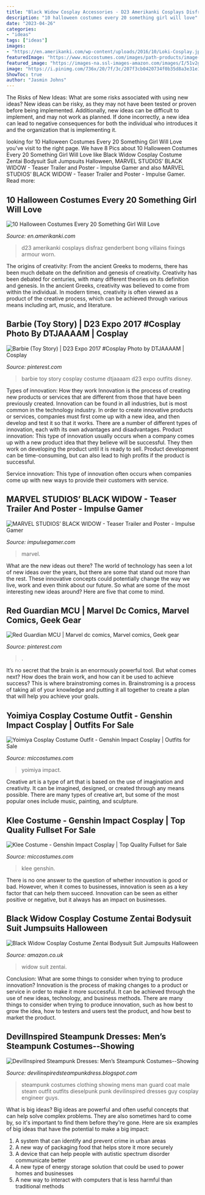 ```yaml
---
title: "Black Widow Cosplay Accessories - D23 Amerikanki Cosplays Disfraz Genderbent Bong Villains Fixings Armour Worn"
description: "10 halloween costumes every 20 something girl will love"
date: "2023-04-26"
categories:
- "ideas"
tags: ["ideas"]
images:
- "https://en.amerikanki.com/wp-content/uploads/2016/10/Loki-Cosplay.jpg"
featuredImage: "https://www.miccostumes.com/images/path-products/image-CGS011KL-n6.jpg/&amp;width=1200&amp;height=1200&amp;original=77s8AgZSGN6A&amp;a.jpg"
featured_image: "https://images-na.ssl-images-amazon.com/images/I/51v2gCyxzwL._AC_UX679_.jpg"
image: "https://i.pinimg.com/736x/20/7f/3c/207f3cb0420734f0b35d8a3e31e170ba.jpg"
ShowToc: true
author: "Jasmin Johns"
---
```



The Risks of New Ideas: What are some risks associated with using new ideas?
New ideas can be risky, as they may not have been tested or proven before being implemented. Additionally, new ideas can be difficult to implement, and may not work as planned. If done incorrectly, a new idea can lead to negative consequences for both the individual who introduces it and the organization that is implementing it.

	

		
looking for 10 Halloween Costumes Every 20 Something Girl Will Love you've visit to the right page. We have 8 Pics about 10 Halloween Costumes Every 20 Something Girl Will Love like Black Widow Cosplay Costume Zentai Bodysuit Suit Jumpsuits Halloween, MARVEL STUDIOS’ BLACK WIDOW - Teaser Trailer and Poster - Impulse Gamer and also MARVEL STUDIOS’ BLACK WIDOW - Teaser Trailer and Poster - Impulse Gamer. Read more:
		
    
## 10 Halloween Costumes Every 20 Something Girl Will Love

<img loading=lazy src="https://en.amerikanki.com/wp-content/uploads/2016/10/Loki-Cosplay.jpg" onerror="this.onerror=null;this.src='https://tse4.mm.bing.net/th?id=OIP.cgHKGLADO9IgiVrV4NXBlgHaLH&amp;pid=15.1';" alt="10 Halloween Costumes Every 20 Something Girl Will Love">

_Source: en.amerikanki.com_

>d23 amerikanki cosplays disfraz genderbent bong villains fixings armour worn. 

	

The origins of creativity: From the ancient Greeks to moderns, there has been much debate on the definition and genesis of creativity.
Creativity has been debated for centuries, with many different theories on its definition and genesis. In the ancient Greeks, creativity was believed to come from within the individual. In modern times, creativity is often viewed as a product of the creative process, which can be achieved through various means including art, music, and literature.

    
## Barbie (Toy Story) | D23 Expo 2017 #Cosplay Photo By DTJAAAAM | Cosplay

<img loading=lazy src="https://i.pinimg.com/736x/20/7f/3c/207f3cb0420734f0b35d8a3e31e170ba.jpg" onerror="this.onerror=null;this.src='https://tse4.mm.bing.net/th?id=OIP.4syCI9eLKC-TBXrcrWvurAAAAA&amp;pid=15.1';" alt="Barbie (Toy Story) | D23 Expo 2017 #Cosplay Photo by DTJAAAAM | Cosplay">

_Source: pinterest.com_

>barbie toy story cosplay costume dtjaaaam d23 expo outfits disney. 

	

Types of innovation: How they work
Innovation is the process of creating new products or services that are different from those that have been previously created. Innovation can be found in all industries, but is most common in the technology industry. In order to create innovative products or services, companies must first come up with a new idea, and then develop and test it so that it works. There are a number of different types of innovation, each with its own advantages and disadvantages. 
Product innovation: This type of innovation usually occurs when a company comes up with a new product idea that they believe will be successful. They then work on developing the product until it is ready to sell. Product development can be time-consuming, but can also lead to high profits if the product is successful. 

Service innovation: This type of innovation often occurs when companies come up with new ways to provide their customers with service.

    
## MARVEL STUDIOS’ BLACK WIDOW - Teaser Trailer And Poster - Impulse Gamer

<img loading=lazy src="https://www.impulsegamer.com/articles/wp-content/uploads/2019/12/black_widow_poster.jpg" onerror="this.onerror=null;this.src='https://tse4.mm.bing.net/th?id=OIP.8wjzzrE-hohUqQUOaADWcgHaK9&amp;pid=15.1';" alt="MARVEL STUDIOS’ BLACK WIDOW - Teaser Trailer and Poster - Impulse Gamer">

_Source: impulsegamer.com_

>marvel. 

	

What are the new ideas out there?
The world of technology has seen a lot of new ideas over the years, but there are some that stand out more than the rest. These innovative concepts could potentially change the way we live, work and even think about our future. So what are some of the most interesting new ideas around? Here are five that come to mind.

    
## Red Guardian MCU | Marvel Dc Comics, Marvel Comics, Geek Gear

<img loading=lazy src="https://i.pinimg.com/474x/bd/29/4b/bd294b798963c928fa0c4e10c29b4ddd.jpg" onerror="this.onerror=null;this.src='https://tse4.mm.bing.net/th?id=OIP.RnU6h9lldRbzR51hBoo4agAAAA&amp;pid=15.1';" alt="Red Guardian MCU | Marvel dc comics, Marvel comics, Geek gear">

_Source: pinterest.com_

>. 

	

It’s no secret that the brain is an enormously powerful tool. But what comes next? How does the brain work, and how can it be used to achieve success? This is where brainstroming comes in. Brainstroming is a process of taking all of your knowledge and putting it all together to create a plan that will help you achieve your goals.

    
## Yoimiya Cosplay Costume Outfit - Genshin Impact Cosplay | Outfits For Sale

<img loading=lazy src="https://www.miccostumes.com/images/path-products/image-CGI108Y-1.jpg/&amp;width=1200&amp;height=1200&amp;original=77s8AgZSGN6A&amp;a.jpg" onerror="this.onerror=null;this.src='https://tse2.mm.bing.net/th?id=OIP.tNGMMu6poERqoytKjKD-JwHaK3&amp;pid=15.1';" alt="Yoimiya Cosplay Costume Outfit - Genshin Impact Cosplay | Outfits for Sale">

_Source: miccostumes.com_

>yoimiya impact. 

	

Creative art is a type of art that is based on the use of imagination and creativity. It can be imagined, designed, or created through any means possible. There are many types of creative art, but some of the most popular ones include music, painting, and sculpture.

    
## Klee Costume - Genshin Impact Cosplay | Top Quality Fullset For Sale

<img loading=lazy src="https://www.miccostumes.com/images/path-products/image-CGS011KL-n6.jpg/&amp;width=1200&amp;height=1200&amp;original=77s8AgZSGN6A&amp;a.jpg" onerror="this.onerror=null;this.src='https://tse3.mm.bing.net/th?id=OIP.w0Z9RdA0nnvCT_Rka3ChHwHaK3&amp;pid=15.1';" alt="Klee Costume - Genshin Impact Cosplay | Top Quality Fullset for Sale">

_Source: miccostumes.com_

>klee genshin. 

	

There is no one answer to the question of whether innovation is good or bad. However, when it comes to businesses, innovation is seen as a key factor that can help them succeed. Innovation can be seen as either positive or negative, but it always has an impact on businesses.

    
## Black Widow Cosplay Costume Zentai Bodysuit Suit Jumpsuits Halloween

<img loading=lazy src="https://images-na.ssl-images-amazon.com/images/I/51v2gCyxzwL._AC_UX679_.jpg" onerror="this.onerror=null;this.src='https://tse4.mm.bing.net/th?id=OIP.I5PPSBywqwoxjIo98tGgPQHaTJ&amp;pid=15.1';" alt="Black Widow Cosplay Costume Zentai Bodysuit Suit Jumpsuits Halloween">

_Source: amazon.co.uk_

>widow suit zentai. 

	

Conclusion: What are some things to consider when trying to produce innovation?
Innovation is the process of making changes to a product or service in order to make it more successful. It can be achieved through the use of new ideas, technology, and business methods. There are many things to consider when trying to produce innovation, such as how best to grow the idea, how to testers and users test the product, and how best to market the product.

    
## DevilInspired Steampunk Dresses: Men’s Steampunk Costumes--Showing

<img loading=lazy src="http://4.bp.blogspot.com/-nqa5gi5S-Bw/USV6lFyA9aI/AAAAAAAAAmc/HxqTNczWpEw/s1600/4c23d70ee627ded90ff846c03b9ab61e.jpg" onerror="this.onerror=null;this.src='https://tse3.mm.bing.net/th?id=OIP.EE_sQqIvRFKi-7qcGMHmtwAAAA&amp;pid=15.1';" alt="DevilInspired Steampunk Dresses: Men’s Steampunk Costumes--Showing">

_Source: devilinspiredsteampunkdress.blogspot.com_

>steampunk costumes clothing showing mens man guard coat male steam outfit outfits dieselpunk punk devilinspired dresses guy cosplay engineer guys. 

	

What is big ideas?
Big ideas are powerful and often useful concepts that can help solve complex problems. They are also sometimes hard to come by, so it's important to find them before they're gone. Here are six examples of big ideas that have the potential to make a big impact:
1. A system that can identify and prevent crime in urban areas 
2. A new way of packaging food that helps store it more securely 
3. A device that can help people with autistic spectrum disorder communicate better 
4. A new type of energy storage solution that could be used to power homes and businesses 
5. A new way to interact with computers that is less harmful than traditional methods 

